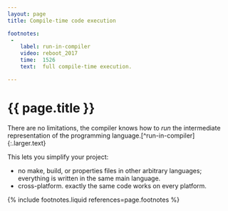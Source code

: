 ```yaml
---
layout: page
title: Compile-time code execution

footnotes:
 -
    label: run-in-compiler
    video: reboot_2017
    time:  1526
    text:  full compile-time execution.

---
```



# {{ page.title }}

There are no limitations, the compiler knows how to _run_ the intermediate representation of the programming language.[^run-in-compiler]
{:.larger.text}

This lets you simplify your project:

- no make, build, or properties files in other arbitrary languages; everything is written in the same main language.
- cross-platform. exactly the same code works on every platform.


{% include footnotes.liquid references=page.footnotes %}
